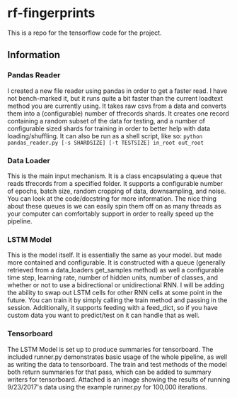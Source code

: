 # rf-fingerprints
This is a repo for the tensorflow code for the project.

## Information
### Pandas Reader
I created a new file reader using pandas in order to get a faster read. I have not bench-marked it, but it runs quite a bit faster than the current loadtext method you are currently using. It takes raw csvs from a data and converts them into a (configurable) number of tfrecords shards. It creates one record containing a random subset of the data for testing, and a number of configurable sized shards for training in order to better help with data loading/shuffling. It can also be run as a shell script, like so: `python pandas_reader.py [-s SHARDSIZE] [-t TESTSIZE] in_root out_root`
### Data Loader
This is the main input mechanism. It is a class encapsulating a queue that reads tfrecords from a specified folder. It supports a configurable number of epochs, batch size, random cropping of data, downsampling, and noise. You can look at the code/docstring for more information. The nice thing about these queues is we can easily spin them off on as many threads as your computer can comfortably support in order to really speed up the pipeline.
### LSTM Model
This is the model itself. It is essentially the same as your model. but made more contained and configurable. It is constructed with a queue (generally retrieved from a data_loaders get_samples method) as well a configurable time step, learning rate, number of hidden units, number of classes, and whether or not to use a bidirectional or unidirectional RNN. I will be adding the ability to swap out LSTM cells for other RNN cells at some point in the future. You can train it by simply calling the train method and passing in the session. Additionally, it supports feeding with a feed_dict, so if you have custom data you want to predict/test on it can handle that as well. 
### Tensorboard
The LSTM Model is set up to produce summaries for tensorboard. The included runner.py demonstrates basic usage of the whole pipeline, as well as writing the data to tensorboard. The train and test methods of the model both return summaries for that pass, which can be added to summary writers for tensorboard. Attached is an image showing the results of running 9/23/2017's data using the example runner.py for 100,000 iterations.